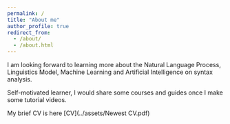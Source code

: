 ```yaml
---
permalink: /
title: "About me"
author_profile: true
redirect_from: 
  - /about/
  - /about.html
---
```

I am looking forward to learning more about the Natural Language Process, Linguistics Model, Machine Learning and Artificial Intelligence on syntax analysis.<br>

Self-motivated learner, I would share some courses and guides once I make some tutorial videos.<br>

My brief CV is here [CV](../assets/Newest CV.pdf)